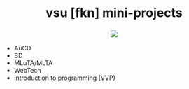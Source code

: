 <h1 align="center">
  vsu [fkn] mini-projects 
</h1>

<h3 align="center">
  <img src="https://i.pinimg.com/originals/48/a0/37/48a037b61ac1dbd4bd2bf90f8e99613d.gif">
</h3>

* AuCD
* BD
* MLuTA/MLTA
* WebTech
* introduction to programming (VVP)
